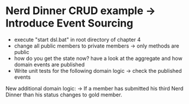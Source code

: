 Nerd Dinner CRUD example -> Introduce Event Sourcing
===========

* execute "start dsl.bat" in root directory of chapter 4
* change all public members to private members -> only methods are public
* how do you get the state now? have a look at the aggregate and how domain events are published
* Write unit tests for the following domain logic -> check the published events


New additional domain logic:
-> If a member has submitted his third Nerd Dinner than his status changes to gold member.